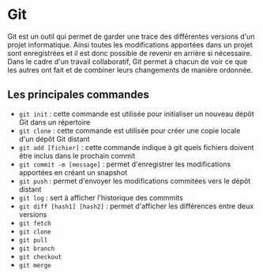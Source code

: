 # Git

Git est un outil qui permet de garder une trace des différentes versions d'un projet informatique. Ainsi toutes les modifications apportées dans un projet sont enregistrées et il est donc possible de revenir en arrière si nécessaire. Dans le cadre d'un travail collaboratif, Git permet à chacun de voir ce que les autres ont fait et de combiner leurs changements de manière ordonnée.


## Les principales commandes

* `git init` : cette commande est utilisée pour initialiser un nouveau dépôt Git dans un répertoire
* `git clone` : cette commande est utilisée pour créer une copie locale d'un dépôt Git distant
* `git add [fichier]` : cette commande indique à git quels fichiers doivent être inclus dans le prochain commit
* `git commit -m [message]` : permet d'enregistrer les modifications apportées en créant un snapshot
* `git push` : permet d'envoyer les modifications commitées vers le dépôt distant
* `git log` : sert à afficher l'historique des commmits
* `git diff [hash1] [hash2]` : permet d'afficher les différences entre deux versions
* `git fetch`
* `git clone`
* `git pull`
* `git branch`
* `git checkout`
* `git merge`
